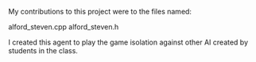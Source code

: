 My contributions to this project were to the files named:

alford_steven.cpp
alford_steven.h

I created this agent to play the game isolation against other AI created by students in the class.
